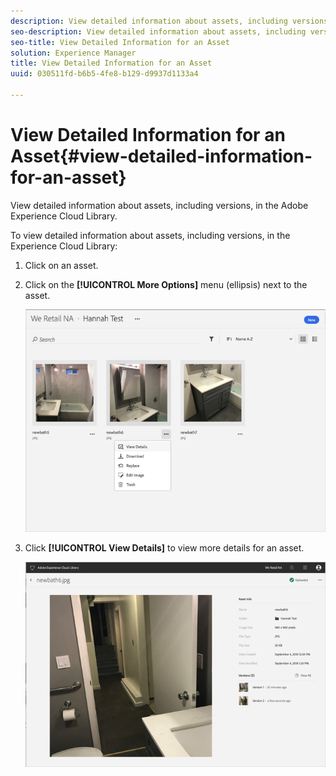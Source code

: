 ```yaml
---
description: View detailed information about assets, including versions, in the Adobe Experience Cloud Library.
seo-description: View detailed information about assets, including versions, in the Adobe Experience Cloud Library.
seo-title: View Detailed Information for an Asset
solution: Experience Manager
title: View Detailed Information for an Asset
uuid: 030511fd-b6b5-4fe8-b129-d9937d1133a4

---
```


# View Detailed Information for an Asset{#view-detailed-information-for-an-asset}

View detailed information about assets, including versions, in the Adobe Experience Cloud Library.

To view detailed information about assets, including versions, in the Experience Cloud Library:

1. Click on an asset.
1. Click on the **[!UICONTROL More Options]** menu (ellipsis) next to the asset.

   ![](assets/library_asset_options.png)

1. Click **[!UICONTROL View Details]** to view more details for an asset.

   ![](assets/library_details_versions.png)

